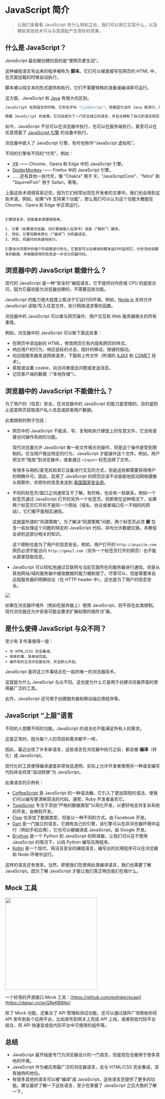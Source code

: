# JavaScript 简介

> 让我们来看看 JavaScript 有什么特别之处，我们可以用它实现什么，以及哪些其他技术可以与其搭配产生奇妙的效果。

## 什么是 JavaScript？

*JavaScript* 最初被创建的目的是“使网页更生动”。

这种编程语言写出来的程序被称为 **脚本**。它们可以被直接写在网页的 HTML 中，在页面加载的时候自动执行。

脚本被以纯文本的形式提供和执行。它们不需要特殊的准备或编译即可运行。

这方面，JavaScript 和 [Java](https://en.wikipedia.org/wiki/Java_(programming_language)) 有很大的区别。

```js
JavaScript 在刚诞生的时候，它的名字叫 "LiveScript"。但是因为当时 Java 很流行，所以决定将一种新语言定位为 Java 的“弟弟”会有助于它的流行。

随着 JavaScript 的发展，它已经成为了一门完全独立的语言，并且也拥有了自己的语言规范 [ECMAScript](http://en.wikipedia.org/wiki/ECMAScript)。现在，它和 Java 之间没有任何关系。
```

如今，JavaScript 不仅可以在浏览器中执行，也可以在服务端执行，甚至可以在任意搭载了 [JavaScript 引擎](https://en.wikipedia.org/wiki/JavaScript_engine) 的设备中执行。

浏览器中嵌入了 JavaScript 引擎，有时也称作“JavaScript 虚拟机”。

不同的引擎有不同的“代号”，例如：

- [V8](https://en.wikipedia.org/wiki/V8_(JavaScript_engine)) —— Chrome、Opera 和 Edge 中的 JavaScript 引擎。
- [SpiderMonkey](https://en.wikipedia.org/wiki/SpiderMonkey) —— Firefox 中的 JavaScript 引擎。
- ……还有其他一些代号，像 "Chakra" 用于 IE，"JavaScriptCore"、"Nitro" 和 "SquirrelFish" 用于 Safari，等等。

上面这些术语很容易记住，因为它们经常出现在开发者的文章中。我们也会用到这些术语。例如，如果“V8 支持某个功能”，那么我们可以认为这个功能大概能在 Chrome、Opera 和 Edge 中正常运行。

```smart header="引擎是如何工作的？"

引擎很复杂，但是基本原理很简单。

1. 引擎（如果是浏览器，则引擎被嵌入在其中）读取（“解析”）脚本。
2. 然后，引擎将脚本转化（“编译”）为机器语言。
3. 然后，机器代码快速地执行。

引擎会对流程中的每个阶段都进行优化。它甚至可以在编译的脚本运行时监视它，分析流经该脚本的数据，并根据获得的信息进一步优化机器代码。
```

## 浏览器中的 JavaScript 能做什么？

现代的 JavaScript 是一种“安全的”编程语言。它不提供对内存或 CPU 的底层访问，因为它最初是为浏览器创建的，不需要这些功能。

JavaScript 的能力很大程度上取决于它运行的环境。例如，[Node.js](https://wikipedia.org/wiki/Node.js) 支持允许 JavaScript 读取/写入任意文件，执行网络请求等的函数。

浏览器中的 JavaScript 可以做与网页操作、用户交互和 Web 服务器相关的所有事情。

例如，浏览器中的 JavaScript 可以做下面这些事：

- 在网页中添加新的 HTML，修改网页已有内容和网页的样式。
- 响应用户的行为，响应鼠标的点击，指针的移动，按键的按动。
- 向远程服务器发送网络请求，下载和上传文件（所谓的 [AJAX](https://en.wikipedia.org/wiki/Ajax_(programming)) 和 [COMET](https://en.wikipedia.org/wiki/Comet_(programming)) 技术）。
- 获取或设置 cookie，向访问者提出问题或发送消息。
- 记住客户端的数据（“本地存储”）。

## 浏览器中的 JavaScript 不能做什么？

为了用户的（信息）安全，在浏览器中的 JavaScript 的能力是受限的。目的是防止恶意网页获取用户私人信息或损害用户数据。

此类限制的例子包括：

- 网页中的 JavaScript 不能读、写、复制和执行硬盘上的任意文件。它没有直接访问操作系统的功能。

  现代浏览器允许 JavaScript 做一些文件相关的操作，但是这个操作是受到限制的。仅当用户做出特定的行为，JavaScript 才能操作这个文件。例如，用户把文件“拖放”到浏览器中，或者通过 `<input>` 标签选择了文件。

  有很多与相机/麦克风和其它设备进行交互的方式，但是这些都需要获得用户的明确许可。因此，启用了 JavaScript 的网页应该不会偷偷地启动网络摄像头观察你，并把你的信息发送到 [美国国家安全局](https://en.wikipedia.org/wiki/National_Security_Agency)。
- 不同的标签页/窗口之间通常互不了解。有时候，也会有一些联系，例如一个标签页通过 JavaScript 打开的另外一个标签页。但即使在这种情况下，如果两个标签页打开的不是同一个网站（域名、协议或者端口任一不相同的网站），它们都不能相互通信。

  这就是所谓的“同源策略”。为了解决“同源策略”问题，两个标签页必须 **都** 包含一些处理这个问题的特定的 JavaScript 代码，并均允许数据交换。本教程会讲到这部分相关的知识。

  这个限制也是为了用户的信息安全。例如，用户打开的 `http://anysite.com` 网页必须不能访问 `http://gmail.com`（另外一个标签页打开的网页）也不能从那里窃取信息。
- JavaScript 可以轻松地通过互联网与当前页面所在的服务器进行通信。但是从其他网站/域的服务器中接收数据的能力被削弱了。尽管可以，但是需要来自远程服务器的明确协议（在 HTTP header 中）。这也是为了用户的信息安全。

![](limitations.svg)

如果在浏览器环境外（例如在服务器上）使用 JavaScript，则不存在此类限制。现代浏览器还允许安装可能会要求扩展权限的插件/扩展。

## 是什么使得 JavaScript 与众不同？

至少有 **3** 件事值得一提：

```compare
+ 与 HTML/CSS 完全集成。
+ 简单的事，简单地完成。
+ 被所有的主流浏览器支持，并且默认开启。
```
JavaScript 是将这三件事结合在一起的唯一的浏览器技术。

这就是为什么 JavaScript 与众不同。这也是为什么它是用于创建浏览器界面的使用最广泛的工具。

此外，JavaScript 还可用于创建服务器和移动端应用程序等。

## JavaScript “上层”语言

不同的人想要不同的功能。JavaScript 的语法也不能满足所有人的需求。

这是正常的，因为每个人的项目和需求都不一样。

因此，最近出现了许多新语言，这些语言在浏览器中执行之前，都会被 **编译**（转化）成 JavaScript。

现代化的工具使得编译速度非常快且透明，实际上允许开发者使用另一种语言编写代码并会将其“自动转换”为 JavaScript。

此类语言的示例有：

- [CoffeeScript](https://coffeescript.org/) 是 JavaScript 的一种语法糖。它引入了更加简短的语法，使我们可以编写更清晰简洁的代码。通常，Ruby 开发者喜欢它。
- [TypeScript](https://www.typescriptlang.org/) 专注于添加“严格的数据类型”以简化开发，以更好地支持复杂系统的开发。由微软开发。
- [Flow](https://flow.org/) 也添加了数据类型，但是以一种不同的方式。由 Facebook 开发。
- [Dart](https://www.dartlang.org/) 是一门独立的语言。它拥有自己的引擎，该引擎可以在非浏览器环境中运行（例如手机应用），它也可以被编译成 JavaScript。由 Google 开发。
- [Brython](https://brython.info/) 是一个 Python 到 JavaScript 的转译器，让我们可以在不使用 JavaScript 的情况下，以纯 Python 编写应用程序。
- [Kotlin](https://kotlinlang.org/docs/reference/js-overview.html) 是一个现代、简洁且安全的编程语言，编写出的应用程序可以在浏览器和 Node 环境中运行。

这样的语言还有很多。当然，即使我们在使用此类编译语言，我们也需要了解 JavaScript。因为了解 JavaScript 才能让我们真正明白我们在做什么。

## Mock 工具

<a href="https://datayi.cn/w/QReKB8No" target="_blank"><img src="https://user-images.githubusercontent.com/26959437/189130319-846e1e33-3b47-4cbc-8fe1-0fa87db5362f.svg" width="300px;" target="_blank"/></a>

一个好用的开源接口 Mock 工具：[https://github.com/eolinker/eoapi](https://datayi.cn/w/QReKB8No)

除了 Mock 功能，还集合了 API 管理和测试功能，还可以通过插件广场帮助你将 API 发布到各个应用平台，比如发布到网关上完成 API 上线，或者和低代码平台结合，将 API 快速变成低代码平台中可使用的组件等。

## 总结

- JavaScript 最开始是专门为浏览器设计的一门语言，但是现在也被用于很多其他的环境。
- JavaScript 作为被应用最广泛的浏览器语言，且与 HTML/CSS 完全集成，具有独特的地位。
- 有很多其他的语言可以被“编译”成 JavaScript，这些语言还提供了更多的功能。建议最好了解一下这些语言，至少在掌握了 JavaScript 之后大致的了解一下。
